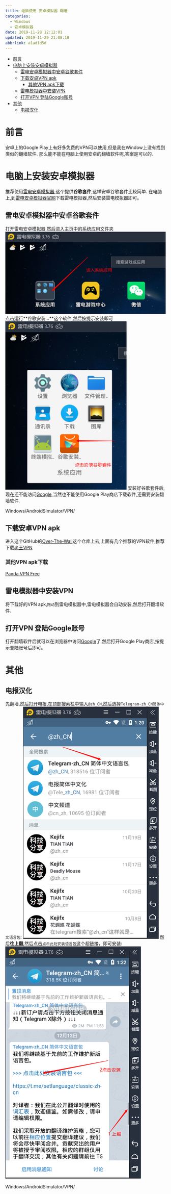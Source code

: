 ```yaml
---
title: 电脑使用 安卓模拟器 翻墙
categories: 
  - Windows
  - 安卓模拟器
date: 2019-11-28 12:12:01
updated: 2019-11-29 21:08:10
abbrlink: a1ad1d5d
---
```

<div id='my_toc'>

- [前言](/blog/a1ad1d5d/#前言)
- [电脑上安装安卓模拟器](/blog/a1ad1d5d/#电脑上安装安卓模拟器)
    - [雷电安卓模拟器中安卓谷歌套件](/blog/a1ad1d5d/#雷电安卓模拟器中安卓谷歌套件)
    - [下载安卓VPN apk](/blog/a1ad1d5d/#下载安卓VPN-apk)
        - [其他VPN apk下载](/blog/a1ad1d5d/#其他VPN-apk下载)
    - [雷电模拟器中安装VPN](/blog/a1ad1d5d/#雷电模拟器中安装VPN)
    - [打开VPN 登陆Google账号](/blog/a1ad1d5d/#打开VPN-登陆Google账号)
- [其他](/blog/a1ad1d5d/#其他)
    - [电报汉化](/blog/a1ad1d5d/#电报汉化)

</div>
<!--more-->
<script>if (navigator.platform.search('arm')==-1){document.getElementById('my_toc').style.display = 'none';}</script>

<!--end-->
# 前言 #
安卓上的Google Play上有好多免费的VPN可以使用,但是我在Window上没有找到类似的翻墙软件.
那么能不能在电脑上使用安卓的翻墙软件呢,答案是可以的.
# 电脑上安装安卓模拟器 #
推荐使用[雷电安卓模拟器](https://www.ldmnq.com/),这个提供**谷歌套件**,这样安卓谷歌套件比较简单.
在电脑上,到[雷电安卓模拟器官网](https://www.ldmnq.com/)下载雷电模拟器,然后安装雷电模拟器即可。
## 雷电安卓模拟器中安卓谷歌套件 ##
打开雷电安卓模拟器,然后进入主页中的系统应用文件夹
![](https://raw.githubusercontent.com/lanlan2017/images/master/Windows/AndroidSimulator/VPN/1.png)
点击运行**谷歌安装...**这个软件,然后按提示安装即可
![](https://raw.githubusercontent.com/lanlan2017/images/master/Windows/AndroidSimulator/VPN/2.png)
安装好谷歌套件后,现在还不能访问[Google](https://www.google.com/),当然也不能使用Google Play商店下载软件,还需要安装翻墙软件.

Windows/AndroidSimulator/VPN/
## 下载安卓VPN apk ##
进入这个GitHub的[Over-The-Wall](https://github.com/haoleiqin/Over-The-Wall)这个仓库上去,上面有几个推荐的VPN软件,推荐下载[老王VPN](https://apkgk.com/com.findtheway)
### 其他VPN apk下载 ###
[Panda VPN Free](https://apkgk.com/com.pandavpnfree.androidproxy)

## 雷电模拟器中安装VPN ##
将下载好的VPN apk,`拖动`到雷电模拟器中,雷电模拟器会自动安装,然后打开翻墙软件.
## 打开VPN 登陆Google账号 ##
打开翻墙软件后就可以在浏览器中访问[Google](https://www.google.com/)了,然后打开Google Play商店,按提示登陆账号后即可。
# 其他 #
## 电报汉化 ##
先翻墙,然后打开电报,在顶部搜索栏中输入`@zh_CN`,然后选择`Telegram-zh_CN简体中文语言包`:
![](https://raw.githubusercontent.com/lanlan2017/images/master/Windows/AndroidSimulator/VPN/3.png)
然后**往上翻**,然后点击`点击此处安装语言包`这个超链接，即可安装:
![](https://raw.githubusercontent.com/lanlan2017/images/master/Windows/AndroidSimulator/VPN/4.png)

Windows/AndroidSimulator/VPN/
